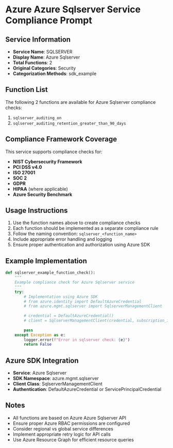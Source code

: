 # Azure Azure Sqlserver Service Compliance Prompt

## Service Information
- **Service Name**: SQLSERVER
- **Display Name**: Azure Sqlserver
- **Total Functions**: 2
- **Original Categories**: Security
- **Categorization Methods**: sdk_example

## Function List
The following 2 functions are available for Azure Sqlserver compliance checks:

1. `sqlserver_auditing_on`
2. `sqlserver_auditing_retention_greater_than_90_days`


## Compliance Framework Coverage
This service supports compliance checks for:
- **NIST Cybersecurity Framework**
- **PCI DSS v4.0**
- **ISO 27001**
- **SOC 2**
- **GDPR**
- **HIPAA** (where applicable)
- **Azure Security Benchmark**

## Usage Instructions
1. Use the function names above to create compliance checks
2. Each function should be implemented as a separate compliance rule
3. Follow the naming convention: `sqlserver_<function_name>`
4. Include appropriate error handling and logging
5. Ensure proper authentication and authorization using Azure SDK

## Example Implementation
```python
def sqlserver_example_function_check():
    """
    Example compliance check for Azure Sqlserver service
    """
    try:
        # Implementation using Azure SDK
        # from azure.identity import DefaultAzureCredential
        # from azure.mgmt.sqlserver import SqlserverManagementClient
        
        # credential = DefaultAzureCredential()
        # client = SqlserverManagementClient(credential, subscription_id)
        
        pass
    except Exception as e:
        logger.error(f"Error in sqlserver check: {e}")
        return False
```

## Azure SDK Integration
- **Service**: Azure Sqlserver
- **SDK Namespace**: azure.mgmt.sqlserver
- **Client Class**: SqlserverManagementClient
- **Authentication**: DefaultAzureCredential or ServicePrincipalCredential

## Notes
- All functions are based on Azure Azure Sqlserver API
- Ensure proper Azure RBAC permissions are configured
- Consider regional vs global service differences
- Implement appropriate retry logic for API calls
- Use Azure Resource Graph for efficient resource queries
